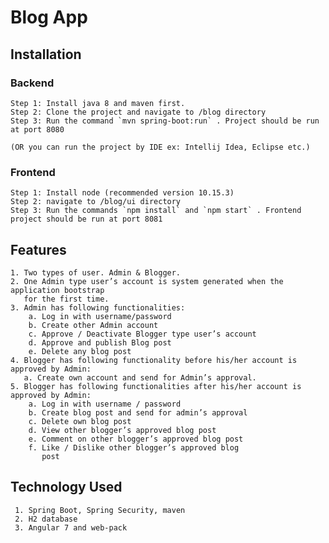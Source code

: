 # Blog App

## Installation

  ### Backend 
    Step 1: Install java 8 and maven first.
    Step 2: Clone the project and navigate to /blog directory
    Step 3: Run the command `mvn spring-boot:run` . Project should be run at port 8080
    
    (OR you can run the project by IDE ex: Intellij Idea, Eclipse etc.)
    
  ### Frontend
    Step 1: Install node (recommended version 10.15.3)
    Step 2: navigate to /blog/ui directory
    Step 3: Run the commands `npm install` and `npm start` . Frontend project should be run at port 8081
    
## Features
    1. Two types of user. Admin & Blogger.
    2. One Admin type user’s account is system generated when the application bootstrap
       for the first time.
    3. Admin has following functionalities:
        a. Log in with username/password
        b. Create other Admin account
        c. Approve / Deactivate Blogger type user’s account
        d. Approve and publish Blog post
        e. Delete any blog post
    4. Blogger has following functionality before his/her account is approved by Admin:
       a. Create own account and send for Admin’s approval.
    5. Blogger has following functionalities after his/her account is approved by Admin:
        a. Log in with username / password
        b. Create blog post and send for admin’s approval
        c. Delete own blog post
        d. View other blogger’s approved blog post
        e. Comment on other blogger’s approved blog post
        f. Like / Dislike other blogger’s approved blog
           post
           
## Technology Used
     1. Spring Boot, Spring Security, maven
     2. H2 database
     3. Angular 7 and web-pack
    
    

